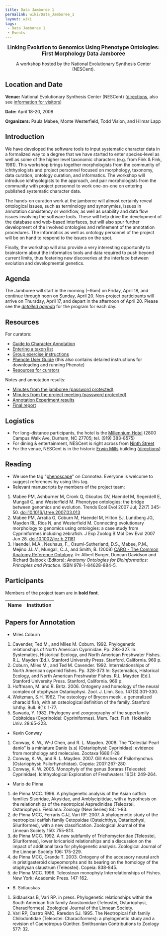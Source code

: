 ```yaml
---
title: Data Jamboree 1
permalink: wiki/Data_Jamboree_1
layout: wiki
tags:
 - Data Jamboree 1
 - Events
---
```


<center>

<big>**Linking Evolution to Genomics Using Phenotype Ontologies:**  
**First Morphology Data Jamboree**</big>  
  
A workshop hosted by the National Evolutionary Synthesis Center
(NESCent).

</center>

## Location and Date

**Venue:** National Evolutionary Synthesis Center (NESCent)
(<span class="plainlinks">[directions](http://www.nescent.org/about/directions.php)</span>,
also see <span class="plainlinks">[information for
visitors](http://www.nescent.org/about/information.php)</span>)

**Date:** April 18-20, 2008

**Organizers:** Paula Mabee, Monte Westerfield, Todd Vision, and Hilmar
Lapp

## Introduction

We have developed the software tools to input systematic character data
in a formalized way to a degree that we have started to enter
species-level as well as some of the higher level taxonomic characters
(e.g. from Fink & Fink, 1981). This workshop brings together
morphologists from the community of ichthyologists and project personnel
focused on morphology, taxonomy, data curation, ontology curation, and
informatics. The workshop will introduce ichthyologists to the approach,
and pair morphologists from the community with project personnel to work
one-on-one on entering published systematic character data.

The hands-on curation work at the jamboree will almost certainly reveal
ontological issues, such as terminology and synonymies, issues in
annotation consistency or workflow, as well as usability and data flow
issues involving the software tools. These will help drive the
development of the database and web-based interfaces, but will also spur
further development of the involved ontologies and refinement of the
annotation procedures. The informatics as well as ontology personnel of
the project will be on hand to respond to the issues on the spot.

Finally, the workshop will also provide a very interesting opportunity
to brainstorm about the informatics tools and data required to push
beyond current limits, thus fostering new discoveries at the interface
between evolution and developmental genetics.

## Agenda

The Jamboree will start in the morning (~9am) on Friday, April 18, and
continue through noon on Sunday, April 20. Non-project participants will
arrive on Thursday, April 17, and depart in the afternoon of April 20.
Please see the *<a href="Data_Jamboree_1/Agenda" class="wikilink"
title="detailed agenda">detailed agenda</a>* for the program for each
day.

## Resources

For curators:

- <a href="Guide_to_Character_Annotation" class="wikilink"
  title="Guide to Character Annotation">Guide to Character Annotation</a>
- [Entering a taxon
  list](https://webdav.nescent.org/phenoscape-data/TaxonList_rev.doc)
- [Group exercise
  instructions](https://webdav.nescent.org/phenoscape-data/group-exercise.doc)
- <a href="Phenote_User_Guide" class="wikilink"
  title="Phenote User Guide">Phenote User Guide</a> (this also contains
  detailed instructions for downloading and running Phenote)
- <a href="Resources_for_curators" class="wikilink"
  title="Resources for curators">Resources for curators</a>

Notes and annotation results:

- <a href="WG:Notes_from_participants" class="wikilink"
  title="Minutes from the jamboree (password protected)">Minutes from the
  jamboree (password protected)</a>
- <a href="WG:All-Hands_Meeting_21Apr08" class="wikilink"
  title="Minutes from the project meeting (password protected)">Minutes
  from the project meeting (password protected)</a>
- <a href="Data_Jamboree_1/Annotation_Experiment" class="wikilink"
  title="Annotation Experiment results">Annotation Experiment results</a>
- <a href="Media:phenoscape.jamboree.report.apr08.pdf" class="wikilink"
  title="Final report">Final report</a>

## Logistics

- For long-distance participants, the hotel is the [Millennium
  Hotel](http://www.millenniumhotels.com/MCIL.nsf/LU_HOTELDOC/113$$HotelDescription?OpenDocument)
  (2800 Campus Walk Ave, Durham, NC 27705; tel. (919) 383-8575)
- For dining & entertainment, NESCent is right across from [Ninth
  Street](http://www.ninthst.com/)
- For the venue, NESCent is in the historic [Erwin
  Mills](http://www.owdna.org/mill.htm) building
  (<span class="plainlinks">[directions](http://www.nescent.org/about/directions.php)</span>)

## Reading

- We use the tag
  "<span class="plainlinks">[phenoscape](http://www.connotea.org/tag/phenoscape)</span>"
  on Connotea. Everyone is welcome to suggest references by using this
  tag.
- Relevant manuscripts by members of the project team:

1.  Mabee PM, Ashburner M, Cronk Q, Gkoutos GV, Haendel M, Segerdell E,
    Mungall C, and Westerfield M. Phenotype ontologies: the bridge
    between genomics and evolution. Trends Ecol Evol 2007 Jul; 22(7)
    345-50.
    [<doi:10.1016/j.tree.2007.03.013>](http://dx.doi.org/10.1016/j.tree.2007.03.013)
2.  Mabee PM, Arratia G, Coburn M, Haendel M, Hilton EJ, Lundberg JG,
    Mayden RL, Rios N, and Westerfield M. Connecting evolutionary
    morphology to genomics using ontologies: a case study from
    Cypriniformes including zebrafish. J Exp Zoolog B Mol Dev Evol 2007
    Jun 28.
    [<doi:10.1002/jez.b.21181>](http://dx.doi.org/10.1002/jez.b.21181)
3.  Haendel, M.A., Neuhaus, F., Osumi-Sutherland, D.S., Mabee, P.M.,
    Mejino J.L.V., Mungall, C.J., and Smith, B. (2008)
    <a href="Media:Caroreprint.pdf" class="wikilink"
    title="CARO - The Common Anatomy Reference Ontology">CARO - The Common
    Anatomy Reference Ontology</a>. *In:* Albert Burger, Duncan Davidson
    and Richard Baldock (Editors): *Anatomy Ontologies for
    Bioinformatics: Principles and Practice*. ISBN 978-1-84628-884-5.

## Participants

Members of the project team are in **bold font**.

| Name | Institution               |
|------|---------------------------|

## Papers for Annotation

- Miles Coburn

1.  Cavender, Ted M., and Miles M. Coburn. 1992. Phylogenetic
    relationships of North American Cyprinidae. Pp. 293-327. In:
    Systematics, Historical Ecology, and North American Freshwater
    Fishes. R.L. Mayden (Ed.). Stanford University Press. Stanford,
    California. 969 p.
2.  Coburn, Miles M., and Ted M. Cavender. 1992. Interrelationships of
    North American cyprinid fishes. Pp. 328-373 In: Systematics,
    Historical Ecology, and North American Freshwater Fishes. R.L.
    Mayden (Ed.). Stanford University Press. Stanford, California. 969
    p.
3.  Hoffmann, M. and R. Britz. 2006. Ontogeny and homology of the neural
    complex of otophysan Ostariophysi. Zool. J. Linn. Soc.
    147(3):301-330.
4.  Weitzman, S.H. 1962. The osteology of Brycon meeki, a generalized
    characid fish, with an osteological definition of the family.
    Stanford Ichthy. Bull. 8(1): 1-77.
5.  Sawada, Y. 1982. Phylogeny and zoogeography of the superfamily
    Cobitoidea (Cyprinoidei: Cypriniformes). Mem. Fact. Fish. Hokkaido
    Univ. 28:65-223.

- Kevin Conway

1.  Conway, K. W., W-J Chen, and R. L. Mayden. 2008. The “Celestial
    Pearl danio” is a miniature Danio (s.s) (Ostariophysi: Cyprinidae):
    evidence from morphology and molecules. Zootaxa 1686:1-28
2.  Conway, K. W., and R. L. Mayden. 2007. Gill Arches of Psilorhynchus
    (Ostariophysi: Psilorhynchidae). Copeia: 2007:267-280
3.  Conway, K. W. 2005. Monophyly of the genus Boraras (Teleostei:
    Cyprinidae). Ichthyological Exploration of Freshwaters 16(3):
    249-264.

- Mario de Pinna

1.  de Pinna MCC. 1996. A phylogenetic analysis of the Asian catfish
    families Sisoridae, Akysidae, and Amblycipitidae, with a hypothesis
    on the relationships of the neotropical Aspredinidae (Teleostei,
    Ostariophysi). Fieldiana: Zoology (New Series) 84: 1-83.
2.  de Pinna MCC, Ferraris CJJ, Vari RP. 2007. A phylogenetic study of
    the neotropical catfish family Cetopsidae (Osteichthys,
    Ostariophysi, Siluriformes), with a new classification. Zoological
    Journal of the Linnean Society 150: 755-813.
3.  de Pinna MCC. 1992. A new subfamily of Trichomycteridae (Teleostei,
    Siluriformes), lower loricarioid relationships and a discussion on
    the impact of additional taxa for phylogenetic analysis. Zoological
    Journal of the Linnean Society 106: 175-229.
4.  de Pinna MCC, Grande T. 2003. Ontogeny of the accessory neural arch
    in pristigasteroid clupeomorphs and its bearing on the homology of
    the otophysan claustrum (Teleostei). Copeia: 838-845.
5.  de Pinna MCC. 1996. Teleostean monophyly Interrelationships of
    Fishes. New York: Academic Press. 147-162.

- B. Sidlauskas

1.  Sidlauskas B, Vari RP. in press. Phylogenetic relationships within
    the South American fish family Anostomidae (Teleostei, Ostariophysi,
    Characiformes). Zoological Journal of the Linnean Society.
2.  Vari RP, Castro RMC, Raredon SJ. 1995. The Neotropical fish family
    Chilodontidae (Teleostei: Characiformes): a phylogenetic study and a
    revision of Caenotropus Günther. Smithsonian Contributions to
    Zoology 577: 32.
